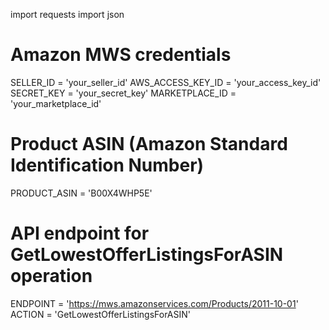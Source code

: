 import requests
import json

# Amazon MWS credentials
SELLER_ID = 'your_seller_id'
AWS_ACCESS_KEY_ID = 'your_access_key_id'
SECRET_KEY = 'your_secret_key'
MARKETPLACE_ID = 'your_marketplace_id'

# Product ASIN (Amazon Standard Identification Number)
PRODUCT_ASIN = 'B00X4WHP5E'

# API endpoint for GetLowestOfferListingsForASIN operation
ENDPOINT = 'https://mws.amazonservices.com/Products/2011-10-01'
ACTION = 'GetLowestOfferListingsForASIN'
